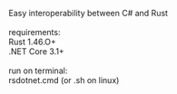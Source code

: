 Easy interoperability between C# and Rust
<br /><br />
requirements:<br />
Rust 1.46.O+<br />
.NET Core 3.1+
<br /><br />
run on terminal:<br />
rsdotnet.cmd (or .sh on linux)